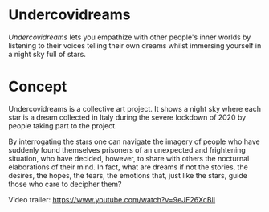 # Undercovidreams

_Undercovidreams_ lets you empathize with other people's inner worlds by listening to their voices telling their own dreams whilst immersing yourself in a night sky full of stars.


# Concept

Undercovidreams is a collective art project. It shows a night sky where each star is a dream collected in Italy during the severe lockdown of 2020 by people taking part to the project.

By interrogating the stars one can navigate the imagery of people who have suddenly found themselves prisoners of an unexpected and frightening situation, who have decided, however, to share with others the nocturnal elaborations of their mind. In fact, what are dreams if not the stories, the desires, the hopes, the fears, the emotions that, just like the stars, guide those who care to decipher them?

Video trailer: https://www.youtube.com/watch?v=9eJF26XcBlI
